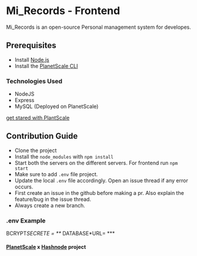 # Mi_Records - Frontend

Mi_Records is an open-source Personal management system for developes.

## Prerequisites

- Install [Node.js](https://nodejs.org/en/download/)
- Install the [PlanetScale CLI](https://github.com/planetscale/cli)

### Technologies Used

- NodeJS
- Express
- MySQL (Deployed on PlanetScale)

[get stared with PlantScale](https://docs.planetscale.com/docs/tutorials/planetscale-quick-start-guide)

## Contribution Guide

- Clone the project
- Install the `node_modules` with `npm install`
- Start both the servers on the different servers. For frontend run `npm start`
- Make sure to add `.env` file project.
- Update the local `.env` file accordingly. Open an issue thread if any error occurs.
- First create an issue in the github before making a pr. Also explain the feature/bug in the issue thread.
- Always create a new branch.

### .env Example

BCRYPT*SECRETE = \*\**
DATABASE*URL= *\*\*

#### [PlanetScale](https://townhall.hashnode.com/planetscale-hackathon?source=hashnode_countdown) x [Hashnode](https://hashnode.com/) project
